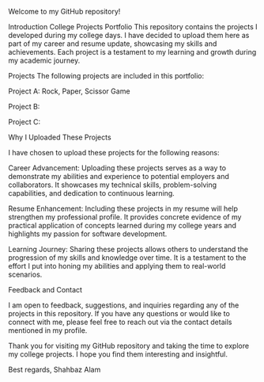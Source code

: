 Welcome to my GitHub repository! 

Introduction College Projects Portfolio 
This repository contains the projects I developed during my college days. I have decided to upload them here as part of my career and resume update, showcasing my skills and achievements. Each project is a testament to my learning and growth during my academic journey. 

Projects 
The following projects are included in this portfolio: 
 

Project A: Rock, Paper, Scissor Game 

Project B: 

Project C:


Why I Uploaded These Projects 

I have chosen to upload these projects for the following reasons: 

Career Advancement: Uploading these projects serves as a way to demonstrate my abilities and experience to potential employers and collaborators. It showcases my technical skills, problem-solving capabilities, and dedication to continuous learning. 

Resume Enhancement: Including these projects in my resume will help strengthen my professional profile. It provides concrete evidence of my practical application of concepts learned during my college years and highlights my passion for software development. 

Learning Journey: Sharing these projects allows others to understand the progression of my skills and knowledge over time. It is a testament to the effort I put into honing my abilities and applying them to real-world scenarios. 


 

Feedback and Contact 

I am open to feedback, suggestions, and inquiries regarding any of the projects in this repository. If you have any questions or would like to connect with me, please feel free to reach out via the contact details mentioned in my profile. 

Thank you for visiting my GitHub repository and taking the time to explore my college projects. I hope you find them interesting and insightful. 

Best regards, 
Shahbaz Alam
